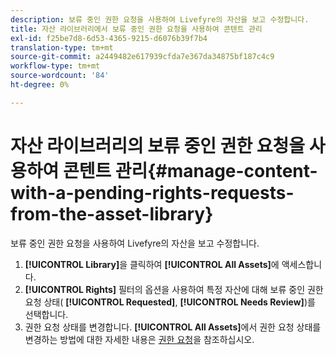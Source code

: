 ```yaml
---
description: 보류 중인 권한 요청을 사용하여 Livefyre의 자산을 보고 수정합니다.
title: 자산 라이브러리에서 보류 중인 권한 요청을 사용하여 콘텐트 관리
exl-id: f25be7d8-6d53-4365-9215-d6076b39f7b4
translation-type: tm+mt
source-git-commit: a2449482e617939cfda7e367da34875bf187c4c9
workflow-type: tm+mt
source-wordcount: '84'
ht-degree: 0%

---
```


# 자산 라이브러리의 보류 중인 권한 요청을 사용하여 콘텐트 관리{#manage-content-with-a-pending-rights-requests-from-the-asset-library}

보류 중인 권한 요청을 사용하여 Livefyre의 자산을 보고 수정합니다.

1. **[!UICONTROL Library]**&#x200B;을 클릭하여 **[!UICONTROL All Assets]**&#x200B;에 액세스합니다.
1. **[!UICONTROL Rights]** 필터의 옵션을 사용하여 특정 자산에 대해 보류 중인 권한 요청 상태( **[!UICONTROL Requested]**, **[!UICONTROL Needs Review]**)를 선택합니다.
1. 권한 요청 상태를 변경합니다. **[!UICONTROL All Assets]**&#x200B;에서 권한 요청 상태를 변경하는 방법에 대한 자세한 내용은 [권한 요청](../c-how-requesting-rights-works/c-how-requesting-rights-works.md#c_how_requesting_rights_works)을 참조하십시오.
